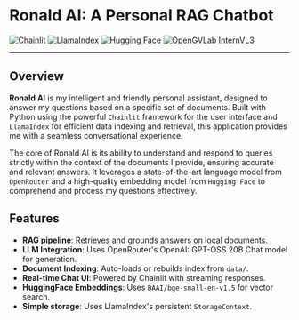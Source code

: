 # Ronald AI: A Personal RAG Chatbot 

[![Chainlit](https://img.shields.io/badge/Made%20with-Chainlit-blue.svg)](https://chainlit.io)
[![LlamaIndex](https://img.shields.io/badge/Powered%20by-LlamaIndex-green.svg)](https://www.llamaindex.ai/)
[![Hugging Face](https://img.shields.io/badge/%F0%9F%A4%97-Hugging%20Face-yellow.svg)](https://huggingface.co/)
[![OpenGVLab InternVL3](https://img.shields.io/badge/LLM%20via-OpenRouter-purple.svg)](https://openrouter.ai/opengvlab/internvl3-14b:free)

---

## Overview

**Ronald AI** is my intelligent and friendly personal assistant, designed to answer my questions based on a specific set of documents. Built with Python using the powerful `Chainlit` framework for the user interface and `LlamaIndex` for efficient data indexing and retrieval, this application provides me with a seamless conversational experience.

The core of Ronald AI is its ability to understand and respond to queries strictly within the context of the documents I provide, ensuring accurate and relevant answers. It leverages a state-of-the-art language model from `OpenRouter` and a high-quality embedding model from `Hugging Face` to comprehend and process my questions effectively.

## Features

-  **RAG pipeline**: Retrieves and grounds answers on local documents.
-  **LLM Integration**: Uses OpenRouter's OpenAI: GPT-OSS 20B Chat model for generation.
-  **Document Indexing**: Auto-loads or rebuilds index from `data/`.
-  **Real-time Chat UI**: Powered by Chainlit with streaming responses.
-  **HuggingFace Embeddings**: Uses `BAAI/bge-small-en-v1.5` for vector search.
- **Simple storage**: Uses LlamaIndex's persistent `StorageContext`.

